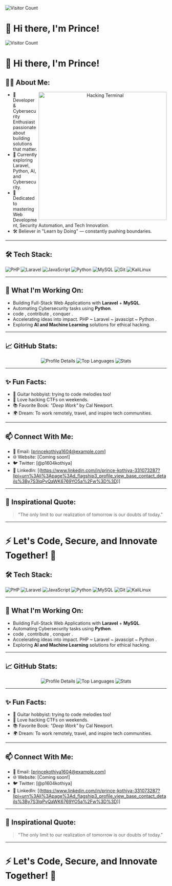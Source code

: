 ![Visitor Count](https://komarev.com/ghpvc/?username=prince1604&label=Profile%20Views&color=6A5ACD&labelColor=8A2BE2&style=flat-square)


# 👋 Hi there, I'm Prince!


![Visitor Count](https://komarev.com/ghpvc/?username=prince1604&label=Profile%20Views&color=6A5ACD&labelColor=8A2BE2&style=flat-square)


# 👋 Hi there, I'm Prince!


## 🧑‍💻 About Me:
<div align="center">
  <img alt="Hacking Terminal" align="right" width="400" src="https://media.giphy.com/media/ZVik7pBtu9dNS/giphy.gif">
</div>

- 🎯 Developer & Cybersecurity Enthusiast passionate about building solutions that matter.
- 🌱 Currently exploring Laravel, Python, AI, and Cybersecurity.
- 💬 Dedicated to mastering Web Development, Security Automation, and Tech Innovation.
- 🛠️ Believer in "Learn by Doing" — constantly pushing boundaries.

---
## 🛠️ Tech Stack:
![PHP](https://img.shields.io/badge/-PHP-777BB4?style=flat-square&logo=php&logoColor=white)
![Laravel](https://img.shields.io/badge/-Laravel-FF2D20?style=flat-square&logo=laravel&logoColor=white)
![JavaScript](https://img.shields.io/badge/-JavaScript-F7DF1E?style=flat-square&logo=javascript&logoColor=black)
![Python](https://img.shields.io/badge/-Python-3776AB?style=flat-square&logo=python&logoColor=white)
![MySQL](https://img.shields.io/badge/-MySQL-4479A1?style=flat-square&logo=mysql&logoColor=white)
![Git](https://img.shields.io/badge/-Git-F05032?style=flat-square&logo=git&logoColor=white)
![KaliLinux](https://img.shields.io/badge/-KaliLinux-557C8B?style=flat-square&logo=kali-linux&logoColor=white)

---

## 🚀 What I'm Working On:
- Building Full-Stack Web Applications with **Laravel** + **MySQL**.
- Automating Cybersecurity tasks using **Python**.
- code , contribute , conquer .
- Accelerating ideas into impact. PHP ~ Laravel ~ javascipt ~ Python .
- Exploring **AI and Machine Learning** solutions for ethical hacking.

---

## 📈 GitHub Stats:

<div align="center">
  
  <img src="https://github-profile-summary-cards.vercel.app/api/cards/profile-details?username=prince1604&theme=radical" alt="Profile Details" />
  
  <img src="https://github-profile-summary-cards.vercel.app/api/cards/repos-per-language?username=prince1604&theme=radical" alt="Top Languages" />
  
  <img src="https://github-profile-summary-cards.vercel.app/api/cards/stats?username=prince1604&theme=radical" alt="Stats" />
  
</div>

---

## ✨ Fun Facts:
- 🎸 Guitar hobbyist: trying to code melodies too!
- 🧠 Love hacking CTFs on weekends.
- 📚 Favorite Book: *"Deep Work"* by Cal Newport.
- 🌍 Dream: To work remotely, travel, and inspire tech communities.

---

## 📫 Connect With Me:
- 📧 Email: [princekothiya1604@example.com]
- 🌐 Website: [Coming soon!]
- 🐦 Twitter: [@p1604kothiya] 
- 💼 LinkedIn: [(https://www.linkedin.com/in/prince-kothiya-331073287?lipi=urn%3Ali%3Apage%3Ad_flagship3_profile_view_base_contact_details%3By7S3lqPvQaWK6769YO5a%2Fw%3D%3D)] 

---

## 💬 Inspirational Quote:
> "The only limit to our realization of tomorrow is our doubts of today."

---

# ⚡ Let's Code, Secure, and Innovate Together! 🚀
## 🛠️ Tech Stack:
![PHP](https://img.shields.io/badge/-PHP-777BB4?style=flat-square&logo=php&logoColor=white)
![Laravel](https://img.shields.io/badge/-Laravel-FF2D20?style=flat-square&logo=laravel&logoColor=white)
![JavaScript](https://img.shields.io/badge/-JavaScript-F7DF1E?style=flat-square&logo=javascript&logoColor=black)
![Python](https://img.shields.io/badge/-Python-3776AB?style=flat-square&logo=python&logoColor=white)
![MySQL](https://img.shields.io/badge/-MySQL-4479A1?style=flat-square&logo=mysql&logoColor=white)
![Git](https://img.shields.io/badge/-Git-F05032?style=flat-square&logo=git&logoColor=white)
![KaliLinux](https://img.shields.io/badge/-KaliLinux-557C8B?style=flat-square&logo=kali-linux&logoColor=white)

---

## 🚀 What I'm Working On:
- Building Full-Stack Web Applications with **Laravel** + **MySQL**.
- Automating Cybersecurity tasks using **Python**.
- code , contribute , conquer .
- Accelerating ideas into impact. PHP ~ Laravel ~ javascipt ~ Python .
- Exploring **AI and Machine Learning** solutions for ethical hacking.

---

## 📈 GitHub Stats:

<div align="center">
  
  <img src="https://github-profile-summary-cards.vercel.app/api/cards/profile-details?username=prince1604&theme=radical" alt="Profile Details" />
  
  <img src="https://github-profile-summary-cards.vercel.app/api/cards/repos-per-language?username=prince1604&theme=radical" alt="Top Languages" />
  
  <img src="https://github-profile-summary-cards.vercel.app/api/cards/stats?username=prince1604&theme=radical" alt="Stats" />
  
</div>

---

## ✨ Fun Facts:
- 🎸 Guitar hobbyist: trying to code melodies too!
- 🧠 Love hacking CTFs on weekends.
- 📚 Favorite Book: *"Deep Work"* by Cal Newport.
- 🌍 Dream: To work remotely, travel, and inspire tech communities.

---

## 📫 Connect With Me:
- 📧 Email: [princekothiya1604@example.com]
- 🌐 Website: [Coming soon!]
- 🐦 Twitter: [@p1604kothiya] 
- 💼 LinkedIn: [(https://www.linkedin.com/in/prince-kothiya-331073287?lipi=urn%3Ali%3Apage%3Ad_flagship3_profile_view_base_contact_details%3By7S3lqPvQaWK6769YO5a%2Fw%3D%3D)] 

---

## 💬 Inspirational Quote:
> "The only limit to our realization of tomorrow is our doubts of today."

---

# ⚡ Let's Code, Secure, and Innovate Together! 🚀
